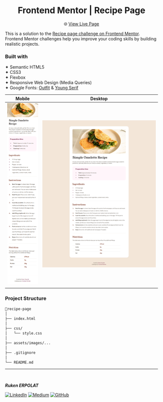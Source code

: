 <h1 align="center">Frontend Mentor | Recipe Page</h1>

<div align="center">

🌐 [View Live Page](https://recipe-page-frontend-mentorr.netlify.app/)  

</div>

This is a solution to the [Recipe page challenge on Frontend Mentor](https://www.frontendmentor.io/challenges/recipe-page-KiTsR8QQKm). Frontend Mentor challenges help you improve your coding skills by building realistic projects.

### Built with

✦ Semantic HTML5    
✦ CSS3  
✦ Flexbox    
✦ Responsive Web Design (Media Queries)   
✦  Google Fonts: [Outfit](https://fonts.google.com/specimen/Outfit) & [Young Serif](https://fonts.google.com/specimen/Young+Serif)        

| Mobile                                    | Desktop                                   |
| ----------------------------------------- | ----------------------------------------- |
| ![mobile](./assets/images/recipe-ss2.png) | ![desktop](./assets/images/recipe-ss.png) |
|                                                                                       |
 

### Project Structure

```
📁recipe-page
│
├── index.html
│
├── css/
│   └── style.css
│
├── assets/images/...
│
├── .gitignore
│
└── README.md
```

---

<br>

<b><em>Ruken ERPOLAT</em></b>

[![LinkedIn](https://img.shields.io/badge/-LinkedIn-827a67?style=flat&logo=linkedin&logoColor=white)](https://linkedin.com/in/rukenerpolat)
[![Medium](https://img.shields.io/badge/-Medium-827a67?style=flat&logo=medium&logoColor=white)](https://medium.com/@rukenerpolat)
[![GitHub](https://img.shields.io/badge/-GitHub-827a67?style=flat&logo=github&logoColor=white)](https://github.com/rukenerpolat)